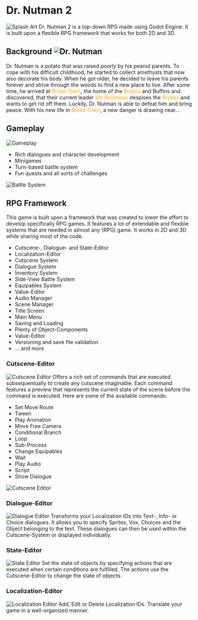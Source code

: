 ﻿# Dr. Nutman 2

![Splash Art](Splash_Art.png)
Dr. Nutman 2 is a top-down RPG made using Godot Engine. It is built upon a flexible RPG framework that works for both 2D and 3D.

## Background ![Dr. Nutman](Dr_Nutman_Idle_Down.gif)
Dr. Nutman is a potato that was raised *poorly* by his peanut parents. To cope with his difficult childhood, he started to collect amethysts that now also decorate his body. When he got older, he decided to leave his parents forever and strive through the woods to find a new place to live. After some time, he arrived at <font color="orange">Broko Town</font>, the home of the <font color="orange">Brokos</font> and <fonsdst color="orange">Buffins</font> and discovered, that their current leader <font color="orange">Mc Rollunosu</font> despises the <font color="orange">Brokos</font> and wants to get rid off them. Luckily, Dr. Nutman is able to defeat him and bring peace. With his new life in <font color="orange">Broko Town</font>, a new danger is drawing near...

## Gameplay
![Gameplay](Gameplay_1.png)
<ul>
    <li>Rich dialogues and character development</li>
    <li>Minigames</li>
    <li>Turn-based battle system</li>
    <li>Fun quests and all sorts of challenges</li>
</ul>

![Battle System](Battle_System_1.png)

## RPG Framework
This game is built upon a framework that was created to lower the effort to develop specifically RPG games. It features a lot of extendable and flexible systems that are needed in almost any (RPG) game. It works in 2D and 3D while sharing most of the code.

<ul>
    <li>Cutscene-, Dialogue- and State-Editor</li>
    <li>Localization-Editor</li>
    <li>Cutscene System</li>
    <li>Dialogue System</li>
    <li>Inventory System</li>
    <li>Side-View Battle System</li>
    <li>Equipables System</li>
    <li>Value-Editor</li>
    <li>Audio Manager</li>
    <li>Scene Manager</li>
    <li>Title Screen</li>
    <li>Main Menu</li>
    <li>Saving and Loading</li>
    <li>Plenty of Object-Components</li>
    <li>Value-Editor</li>
    <li>Versioning and save file validation</li>
    <li>... and more</li>
</ul>

### Cutscene-Editor
![Cutscene Editor](Cutscene_Editor_1.png)
Offers a rich set of commands that are executed subsequentually to create any cutscene imaginable. Each command features a preview that represents the current state of the scene before the command is executed. Here are some of the available commands:
<ul>
    <li>Set Move Route</li>
    <li>Tween</li>
    <li>Play Animation</li>
    <li>Move Free Camera</li>
    <li>Conditional Branch</li>
    <li>Loop</li>
    <li>Sub-Process</li>
    <li>Change Equipables</li>
    <li>Wait</li>
    <li>Play Audio</li>
    <li>Script</li>
    <li>Show Dialogue</li>
</ul>

![Cutscene Editor](Cutscene_Editor_2.png)

### Dialogue-Editor
![Dialogue Editor](Dialogue_Editor_1.png)
Transforms your Localization IDs into Text-, Info- or Choice dialogues. It allows you to specify Sprites, Vox, Choices and the Object belonging to the text. These dialogues can then be used within the Cutscene-System or displayed individually.

### State-Editor
![State Editor](State_Editor_1.png)
Set the state of objects by specifying actions that are executed when certain conditions are fulfilled. The actions use the Cutscene-Editor to change the state of objects.

### Localization-Editor
![Localization Editor](Localization_Editor_1.png)
Add, Edit or Delete Localization IDs. Translate your game in a well-organized manner.